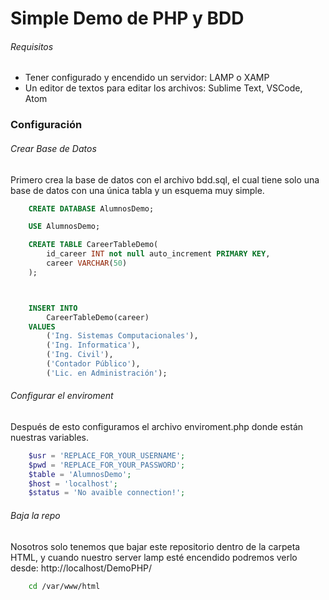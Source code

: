 # Simple Demo de PHP y BDD

###### Requisitos 

- Tener configurado y encendido un servidor: LAMP o XAMP
- Un editor de textos para editar los archivos: Sublime Text, VSCode, Atom

### Configuración


###### Crear Base de Datos

Primero crea la base de datos con el archivo bdd.sql, el cual tiene solo una base de datos con una única tabla y un esquema muy simple. 

```sql
    CREATE DATABASE AlumnosDemo;

    USE AlumnosDemo;

    CREATE TABLE CareerTableDemo(
	    id_career INT not null auto_increment PRIMARY KEY,
	    career VARCHAR(50)
    );



    INSERT INTO 
        CareerTableDemo(career) 
    VALUES 
        ('Ing. Sistemas Computacionales'), 
        ('Ing. Informatica'), 
        ('Ing. Civil'),
        ('Contador Público'),
        ('Lic. en Administración');
```


###### Configurar el enviroment

Después de esto configuramos el archivo enviroment.php donde están nuestras variables.
```php
    $usr = 'REPLACE_FOR_YOUR_USERNAME';
    $pwd = 'REPLACE_FOR_YOUR_PASSWORD';
    $table = 'AlumnosDemo';
    $host = 'localhost';
    $status = 'No avaible connection!';
```


###### Baja la repo

Nosotros solo tenemos que bajar este repositorio dentro de la carpeta HTML, y cuando nuestro server lamp esté encendido podremos verlo desde: http://localhost/DemoPHP/
```bash
    cd /var/www/html
```